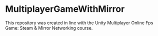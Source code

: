 # MultiplayerGameWithMirror
This repository was created in line with the Unity Multiplayer Online Fps Game: Steam &amp; Mirror Networking course.
